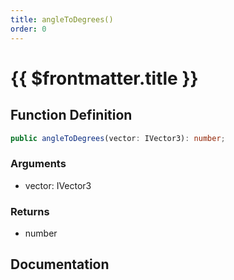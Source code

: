 ```yaml
---
title: angleToDegrees()
order: 0
---
```


# {{ $frontmatter.title }}

<!--@include: ./angleToDegrees_partial_header.md-->

## Function Definition

```ts
public angleToDegrees(vector: IVector3): number;
```

### Arguments

* vector: IVector3

### Returns

* number

## Documentation

<!--@include: ./angleToDegrees_partial_footer.md-->
